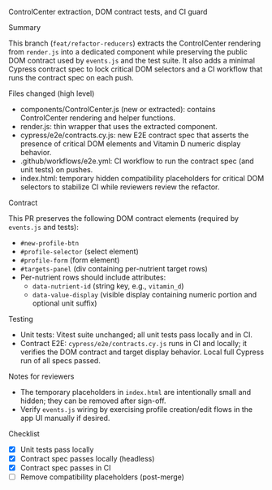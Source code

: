 ControlCenter extraction, DOM contract tests, and CI guard

Summary

This branch (`feat/refactor-reducers`) extracts the ControlCenter rendering from `render.js` into a dedicated component while preserving the public DOM contract used by `events.js` and the test suite. It also adds a minimal Cypress contract spec to lock critical DOM selectors and a CI workflow that runs the contract spec on each push.

Files changed (high level)

- components/ControlCenter.js (new or extracted): contains ControlCenter rendering and helper functions.
- render.js: thin wrapper that uses the extracted component.
- cypress/e2e/contracts.cy.js: new E2E contract spec that asserts the presence of critical DOM elements and Vitamin D numeric display behavior.
- .github/workflows/e2e.yml: CI workflow to run the contract spec (and unit tests) on pushes.
- index.html: temporary hidden compatibility placeholders for critical DOM selectors to stabilize CI while reviewers review the refactor.

Contract

This PR preserves the following DOM contract elements (required by `events.js` and tests):

- `#new-profile-btn`
- `#profile-selector` (select element)
- `#profile-form` (form element)
- `#targets-panel` (div containing per-nutrient target rows)
- Per-nutrient rows should include attributes:
  - `data-nutrient-id` (string key, e.g., `vitamin_d`)
  - `data-value-display` (visible display containing numeric portion and optional unit suffix)

Testing

- Unit tests: Vitest suite unchanged; all unit tests pass locally and in CI.
- Contract E2E: `cypress/e2e/contracts.cy.js` runs in CI and locally; it verifies the DOM contract and target display behavior. Local full Cypress run of all specs passed.

Notes for reviewers

- The temporary placeholders in `index.html` are intentionally small and hidden; they can be removed after sign-off.
- Verify `events.js` wiring by exercising profile creation/edit flows in the app UI manually if desired.

Checklist

- [x] Unit tests pass locally
- [x] Contract spec passes locally (headless)
- [x] Contract spec passes in CI
- [ ] Remove compatibility placeholders (post-merge)
